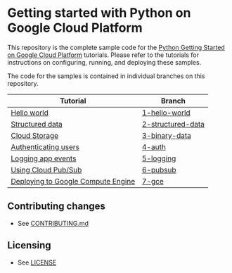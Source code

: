 # Getting started with Python on Google Cloud Platform

This repository is the complete sample code for the [Python Getting Started on Google Cloud Platform](http://cloud.google.com/python/getting-started) tutorials. Please refer to the tutorials for instructions on configuring, running, and deploying these samples.

The code for the samples is contained in individual branches on this repository.

Tutorial | Branch
---------|-------
[Hello world](https://cloud.google.com/python/getting-started/hello-world) | [1-hello-world](https://github.com/GoogleCloudPlatform/python-getting-started/tree/1-hello-world)
[Structured data](https://cloud.google.com/python/getting-started/using-structured-data) | [2-structured-data](https://github.com/GoogleCloudPlatform/python-getting-started/tree/2-structured-data)
[Cloud Storage](https://cloud.google.com/python/getting-started/using-cloud-storage) | [3-binary-data](https://github.com/GoogleCloudPlatform/python-getting-started/tree/3-binary-data)
[Authenticating users](https://cloud.google.com/python/getting-started/authenticate-users) | [4-auth](https://github.com/GoogleCloudPlatform/python-getting-started/tree/4-auth)
[Logging app events](https://cloud.google.com/python/getting-started/logging-application-events) | [5-logging](https://github.com/GoogleCloudPlatform/python-getting-started/tree/5-logging)
[Using Cloud Pub/Sub](https://cloud.google.com/python/getting-started/using-pub-sub) | [6-pubsub](https://github.com/GoogleCloudPlatform/python-getting-started/tree/6-pubsub)
[Deploying to Google Compute Engine](https://cloud.google.com/python/getting-started/run-on-compute-engine) | [7-gce](https://github.com/GoogleCloudPlatform/python-getting-started/tree/7-gce)

## Contributing changes

* See [CONTRIBUTING.md](CONTRIBUTING.md)


## Licensing

* See [LICENSE](LICENSE)
